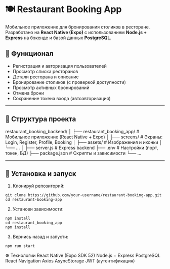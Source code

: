 # 🍽️ Restaurant Booking App

Мобильное приложение для бронирования столиков в ресторане. Разработано на **React Native (Expo)** с использованием **Node.js + Express** на бэкенде и базой данных **PostgreSQL**.

## 📱 Функционал

- Регистрация и авторизация пользователей
- Просмотр списка ресторанов
- Детали ресторана и описание
- Бронирование столиков (с проверкой доступности)
- Просмотр активных бронирований
- Отмена брони
- Сохранение токена входа (автоавторизация)

---

## 📂 Структура проекта

restaurant_booking_backend/
│
├── restaurant_booking_app/ # Мобильное приложение (React Native + Expo)
│ ├── screens/ # Экраны: Login, Register, Profile, Booking
│ ├── assets/ # Изображения и иконки
│ └── ...
│
├── server.js # Express backend
├── .env # Настройки (порт, токен, БД)
├── package.json # Скрипты и зависимости
└── ...

---

## 🚀 Установка и запуск

1. Клонируй репозиторий:
```
git clone https://github.com/your-username/restaurant-booking-app.git
cd restaurant-booking-app
```
2. Установи зависимости:
```
npm install
cd restaurant_booking_app
npm install
```
3. Вернись назад и запусти:
```
npm run start
```

⚙️ Технологии
React Native (Expo SDK 52)
Node.js + Express
PostgreSQL
React Navigation
Axios
AsyncStorage
JWT (аутентификация)

